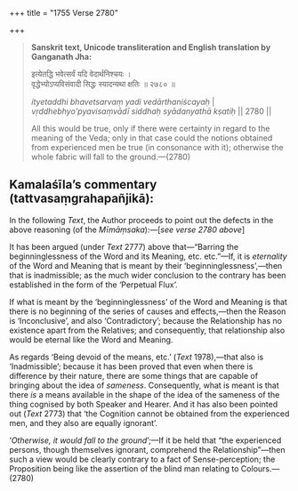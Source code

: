 +++
title = "1755 Verse 2780"

+++
> **Sanskrit text, Unicode transliteration and English translation by Ganganath Jha:** 
>
> इत्येतद्धि भवेत्सर्वं यदि वेदार्थनिश्चयः ।  
> वृद्धेभ्योऽप्यविसंवादी सिद्धः स्यादन्यथा क्षतिः ॥ २७८० ॥ 
>
> *ityetaddhi bhavetsarvaṃ yadi vedārthaniścayaḥ* \|  
> *vṛddhebhyo'pyavisaṃvādī siddhaḥ syādanyathā kṣatiḥ* \|\| 2780 \|\| 
>
> All this would be true, only if there were certainty in regard to the meaning of the Veda; only in that case could the notions obtained from experienced men be true (in consonance with it); otherwise the whole fabric will fall to the ground.—(2780)



## Kamalaśīla’s commentary (tattvasaṃgrahapañjikā):

In the following *Text*, the Author proceeds to point out the defects in the above reasoning (of the *Mīmāṃsaka*):—[*see verse 2780 above*]

It has been argued (under *Text* 2777) above that—“Barring the beginninglessness of the Word and its Meaning, etc. etc.”—If, it is *eternality* of the Word and Meaning that is meant by their ‘beginninglessness’,—then that is inadmissible; as the much wider conclusion to the contrary has been established in the form of the ‘Perpetual Flux’.

If what is meant by the ‘beginninglessness’ of the Word and Meaning is that there is no beginning of the series of causes and effects,—then the Reason is ‘Inconclusive’, and also ‘Contradictory’; because the Relationship has no existence apart from the Relatives; and consequently, that relationship also would be eternal like the Word and Meaning.

As regards ‘Being devoid of the means, etc.’ (*Text* 1978),—that also is ‘Inadmissible’; because it has been proved that even when there is difference by their nature, there are some things that are capable of bringing about the idea of *sameness*. Consequently, what is meant is that there *is* a means available in the shape of the idea of the sameness of the thing cognised by both Speaker and Hearer. And it has also been pointed out (*Text* 2773) that ‘the Cognition cannot be obtained from the experienced men, and they also are equally ignorant’.

‘*Otherwise, it would fall to the ground*’;—If it be held that “the experienced persons, though themselves ignorant, comprehend the Relationship”—then such a view would be clearly contrary to a fact of Sense-perception; the Proposition being like the assertion of the blind man relating to Colours.—(2780)


